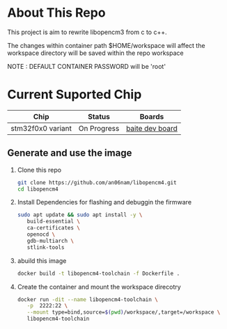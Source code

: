 # About This Repo
This project is aim to rewrite libopencm3 from c to c++.

The changes within container path $HOME/workspace will affect the workspace directory will be saved within the repo workspace

   NOTE : DEFAULT CONTAINER PASSWORD will be 'root'

# Current Suported Chip

| Chip | Status | Boards |
| --- | --- | --- |
| stm32f0x0 variant | On Progress | [baite dev board](https://stm32-base.org/boards/STM32F030F4P6-Baite.html) |

   
## Generate and use the image
1. Clone this repo
   ```bash
   git clone https://github.com/an06nam/libopencm4.git
   cd libopencm4
   ```
2. Install Dependencies for flashing and debuggin the firmware
   ```bash
   sudo apt update && sudo apt install -y \
      build-essential \
      ca-certificates \
      openocd \
      gdb-multiarch \
      stlink-tools
   ```
4. abuild this image
   ```bash
   docker build -t libopencm4-toolchain -f Dockerfile .
   ```
5. Create the container and mount the workspace direcotry
    ```bash
    docker run -dit --name libopencm4-toolchain \
       -p  2222:22 \
       --mount type=bind,source=$(pwd)/workspace/,target=/workspace \
       libopencm4-toolchain
   ```

